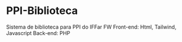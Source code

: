 # PPI-Biblioteca
Sistema de biblioteca para PPI do IFFar FW 
Front-end: Html, Tailwind, Javascript
Back-end: PHP
